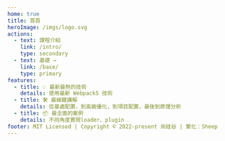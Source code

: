 ```yaml
---
home: true
title: 首頁
heroImage: /imgs/logo.svg
actions:
  - text: 課程介紹
    link: /intro/
    type: secondary
  - text: 基礎 →
    link: /base/
    type: primary
features:
  - title: 💡 最新最熱的技術
    details: 使用最新 Webpack5 技術
  - title: 🛠️ 最細緻講解
    details: 從基處配置，到高級優化，到項目配置，最後到原理分析
  - title: 📦 最全面的案例
    details: 不同角度實現loader、plugin
footer: MIT Licensed | Copyright © 2022-present 尚硅谷 | 繁化：Sheep
---
```

